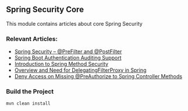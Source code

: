 ## Spring Security Core

This module contains articles about core Spring Security

### Relevant Articles:
- [Spring Security – @PreFilter and @PostFilter](https://www.baeldung.com/spring-security-prefilter-postfilter)
- [Spring Boot Authentication Auditing Support](https://www.baeldung.com/spring-boot-authentication-audit)
- [Introduction to Spring Method Security](https://www.baeldung.com/spring-security-method-security)
- [Overview and Need for DelegatingFilterProxy in Spring](https://www.baeldung.com/spring-delegating-filter-proxy)
- [Deny Access on Missing @PreAuthorize to Spring Controller Methods](https://www.baeldung.com/spring-deny-access)

### Build the Project

`mvn clean install`
